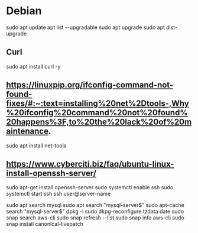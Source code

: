 # Debian
sudo apt update
apt list --upgradable
sudo apt upgrade
sudo apt dist-upgrade

## Curl
sudo apt install curl -y

## https://linuxpip.org/ifconfig-command-not-found-fixes/#:~:text=installing%20net%2Dtools-,Why%20ifconfig%20command%20not%20found%20happens%3F,to%20the%20lack%20of%20maintenance.
sudo apt install net-tools

## https://www.cyberciti.biz/faq/ubuntu-linux-install-openssh-server/
sudo apt-get install openssh-server
sudo systemctl enable ssh
sudo systemctl start ssh
ssh user@server-name

sudo apt search mysql
sudo apt search "mysql-server$"
sudo apt-cache search "mysql-server$"
dpkg -l
sudo dkpg-reconfigure tzdata
date
sudo snap search aws-cli
sudo snap refresh --list
sudo snap info aws-cli
sudo snap install canonical-livepatch